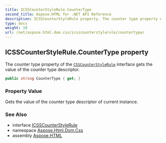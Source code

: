 ```yaml
---
title: ICSSCounterStyleRule.CounterType
second_title: Aspose.HTML for .NET API Reference
description: ICSSCounterStyleRule property. The counter type property of the CSSCounterStyleRule interface gets the value of the counter type descriptor
type: docs
weight: 10
url: /net/aspose.html.dom.css/icsscounterstylerule/countertype/
---
```

## ICSSCounterStyleRule.CounterType property

The counter type property of the [`CSSCounterStyleRule`](../) interface gets the value of the counter type descriptor.

```csharp
public string CounterType { get; }
```

### Property Value

Gets the value of the counter type descriptor of current instance.

### See Also

* interface [ICSSCounterStyleRule](../)
* namespace [Aspose.Html.Dom.Css](../../icsscounterstylerule/)
* assembly [Aspose.HTML](../../../)
